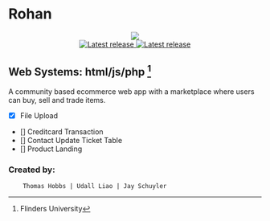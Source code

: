 # Rohan


<div align="center"><p>
<img src="https://user-images.githubusercontent.com/74050386/190419090-d3503f60-ffa7-4e7c-bc74-b3ae0d602bec.png" /><br/>
    <a href="https://github.com/lunarvim/LunarVim/releases/latest">
      <img alt="Latest release" src="https://img.shields.io/galaxytoolshed/created-date/Rohan/lefth-nd" />
      <img alt="Latest release" src="https://img.shields.io/github/languages/top/lefth-nd/Rohan" />
    </a>
</p>
</div>

## **Web Systems: html/js/php** [^footnote]
A community based ecommerce web app with a marketplace where users can buy, sell and trade items. 

- [x] File Upload
- [] Creditcard Transaction
- [] Contact Update Ticket Table
- [] Product Landing

### **Created by:**
        Thomas Hobbs | Udall Liao | Jay Schuyler 



[^footnote]:Flinders University

